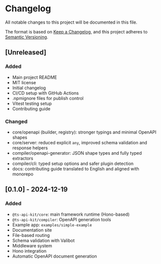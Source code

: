 # Changelog

All notable changes to this project will be documented in this file.

The format is based on [Keep a Changelog](https://keepachangelog.com/en/1.0.0/),
and this project adheres to [Semantic Versioning](https://semver.org/spec/v2.0.0.html).

## [Unreleased]

### Added
- Main project README
- MIT license
- Initial changelog
- CI/CD setup with GitHub Actions
- .npmignore files for publish control
- Vitest testing setup
- Contributing guide

### Changed
- core/openapi (builder, registry): stronger typings and minimal OpenAPI shapes
- core/server: reduced explicit `any`, improved schema validation and response helpers
- compiler/openapi-generator: JSON shape types and fully typed extractors
- compiler/cli: typed setup options and safer plugin detection
- docs: contributing guide translated to English and aligned with monorepo

## [0.1.0] - 2024-12-19

### Added
- `@ts-api-kit/core`: main framework runtime (Hono-based)
- `@ts-api-kit/compiler`: OpenAPI generation tools
- Example app: `examples/simple-example`
- Documentation site
- File-based routing
- Schema validation with Valibot
- Middleware system
- Hono integration
- Automatic OpenAPI document generation
